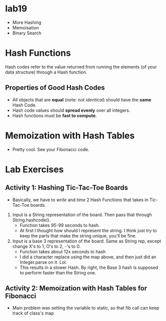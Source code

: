 lab19
===

* More Hashing
* Memoisation
* Binary Search

# Hash Functions
Hash codes refer to the value returned from running the elements (of your
data structure) through a Hash function.

## Properties of Good Hash Codes
* All objects that are **equal** (note: not *identical*) should have the
**same** Hash Code.
* Hash code values should **spread evenly** over all integers.
* Hash functions must be **fast to compute**.

# Memoization with Hash Tables
* Pretty cool. See your Fibonacci code.

# Lab Exercises
## Activity 1: Hashing Tic-Tac-Toe Boards
* Basically, we have to *write* and *time* 2 Hash Functions that takes in
Tic-Tac-Toe boards.
1. Input is a String representation of the board. Then pass that
through String.hashcode().
    * Function takes 95-99 seconds to hash.
    * At first I thought how should I represent the string. I think
    just try to keep the parts that make the string unique, you'll
    be fine.
2. Input is a base 3 representation of the board. Same as String rep,
except change X's to 1, O's to 2, -'s to 0.
    * Function takes about 12x seconds to hash
    * I did a character replace using the map above, and then just
    did an Integer.parse on it. Lol.
    * This results in a slower Hash. By right, the Base 3 hash is
    supposed to perform faster than the String one.

## Activity 2: Memoization with Hash Tables for Fibonacci
* Main problem was setting the variable to static, so that fib call
can keep track of class's map
